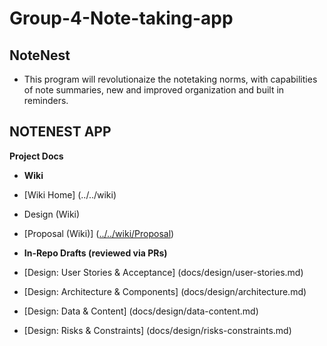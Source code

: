 # Group-4-Note-taking-app
## NoteNest
 - This program will revolutionaize the notetaking norms, with capabilities of note summaries, new and improved organization and built in reminders.

## NOTENEST APP
**Project Docs**

- **Wiki**

- [Wiki Home] (../../wiki)

- Design (Wiki)

- [Proposal (Wiki)] ([../../wiki/Proposal](https://github.com/tharanyj1-a11y/Group-4-Note-taking-app/wiki))

- **In-Repo Drafts (reviewed via PRs)**

- [Design: User Stories & Acceptance] (docs/design/user-stories.md)

- [Design: Architecture & Components] (docs/design/architecture.md)

- [Design: Data & Content] (docs/design/data-content.md)

- [Design: Risks & Constraints] (docs/design/risks-constraints.md)
